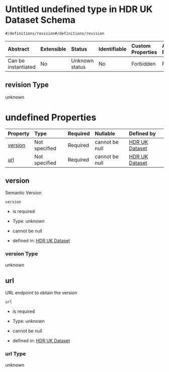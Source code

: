 # Untitled undefined type in HDR UK Dataset Schema

```txt
#/definitions/revision#/definitions/revision
```



| Abstract            | Extensible | Status         | Identifiable | Custom Properties | Additional Properties | Access Restrictions | Defined In                                                                                        |
| :------------------ | :--------- | :------------- | :----------- | :---------------- | :-------------------- | :------------------ | :------------------------------------------------------------------------------------------------ |
| Can be instantiated | No         | Unknown status | No           | Forbidden         | Forbidden             | none                | [dataset.schema.json*](../../../schema/dataset/latest/dataset.schema.json "open original schema") |

## revision Type

unknown

# undefined Properties

| Property            | Type          | Required | Nullable       | Defined by                                                                                                                                     |
| :------------------ | :------------ | :------- | :------------- | :--------------------------------------------------------------------------------------------------------------------------------------------- |
| [version](#version) | Not specified | Required | cannot be null | [HDR UK Dataset](dataset-definitions-revision-properties-version.md "#/definitions/revision/version#/definitions/revision/properties/version") |
| [url](#url)         | Not specified | Required | cannot be null | [HDR UK Dataset](dataset-definitions-revision-properties-url.md "#/definitions/revision/url#/definitions/revision/properties/url")             |

## version

Semantic Version

`version`

*   is required

*   Type: unknown

*   cannot be null

*   defined in: [HDR UK Dataset](dataset-definitions-revision-properties-version.md "#/definitions/revision/version#/definitions/revision/properties/version")

### version Type

unknown

## url

URL endpoint to obtain the version

`url`

*   is required

*   Type: unknown

*   cannot be null

*   defined in: [HDR UK Dataset](dataset-definitions-revision-properties-url.md "#/definitions/revision/url#/definitions/revision/properties/url")

### url Type

unknown
